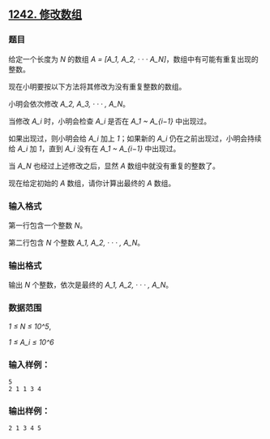## [1242. 修改数组](https://www.acwing.com/problem/content/1244/)

### 题目

给定一个长度为 *N* 的数组 *A = [A_1, A_2, · · · A_N]*，数组中有可能有重复出现的整数。

现在小明要按以下方法将其修改为没有重复整数的数组。

小明会依次修改 *A_2, A_3, · · · , A_N*。

当修改 *A_i* 时，小明会检查 *A_i* 是否在 *A_1 ~ A_{i−1}* 中出现过。

如果出现过，则小明会给 *A_i* 加上 *1*；如果新的 *A_i* 仍在之前出现过，小明会持续给 *A_i* 加 *1*，直到 *A_i* 没有在 *A_1 ~ A_{i−1}* 中出现过。

当 *A_N* 也经过上述修改之后，显然 *A* 数组中就没有重复的整数了。

现在给定初始的 *A* 数组，请你计算出最终的 *A* 数组。

### 输入格式

第一行包含一个整数 *N*。

第二行包含 *N* 个整数 *A_1, A_2, · · · , A_N*。

### 输出格式

输出 *N* 个整数，依次是最终的 *A_1, A_2, · · · , A_N*。

### 数据范围

*1 ≤ N ≤ 10^5*,

*1 ≤ A_i ≤ 10^6*

### 输入样例：

```
5
2 1 1 3 4
```

### 输出样例：

```
2 1 3 4 5
```
